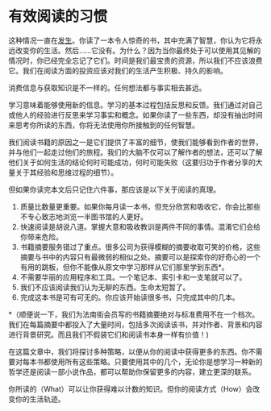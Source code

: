 有效阅读的习惯
===============

这种情况一直在[发生][1]。你读了一本令人惊奇的书，其中充满了智慧，你认为它将永远改变你的生活。然后......它没有。为什么？因为当你最终处于可以使用其见解的情况时，你已经完全忘记了它们。时间是我们最宝贵的资源，所以我们不应该浪费它。我们在阅读方面的投资应该对我们的生活产生积极、持久的影响。

消费信息与获取知识是不一样的。任何想法都与事实相去甚远。

学习意味着能够使用新的信息。学习的基本过程包括反思和反馈。我们通过对自己或他人的经验进行反思来学习事实和概念。如果你读了一些东西，却没有抽出时间来思考你所读的东西，你将无法使用你所接触到的任何智慧。

我们阅读书籍的原因之一是它们提供了丰富的细节，使我们能够看到作者的世界，并与他们一起走过他们的旅程。我们的大脑不仅可以了解作者的想法，还可以了解他们关于如何生活的结论何时可能成功，何时可能失败（这要归功于作者分享的大量关于其经验和思维过程的细节）。

但如果你读完本文后只记住六件事，那应该是以下关于阅读的真理。

1. 质量比数量更重要。如果你每月读一本书，但充分欣赏和吸收它，你会比那些不专心致志地浏览一半图书馆的人更好。
2. 快速阅读是胡说八道。掌握大意和吸收教训是两件不同的事情。混淆它们会给你带来危险。
3. 书籍摘要服务错过了重点。很多公司为获得模糊的摘要收取可笑的价格，这些摘要与书中的内容只有最微弱的相似之处。摘要可以是探索你的好奇心的一个有用的跳板，但你不能像从原文中学习那样从它们那里学到东西*。
4. 不需要华丽的应用程序和工具。一个笔记本、索引卡和一支笔就可以了。
5. 我们不应该阅读我们认为无聊的东西。生命太短暂了。
6. 完成这本书是可有可无的。你应该开始读很多书，只完成其中的几本。

*（顺便说一下，我们为法南街会员写的书籍摘要绝对与标准费用不在一个档次。我们在每篇摘要中都投入了大量时间，包括多次阅读该书，并对作者、背景和内容进行背景研究。而且我们不假装它们和阅读书本身一样有价值！)

在这篇文章中，我们将探讨多种策略，以便从你的阅读中获得更多的东西。你不需要对每本书都使用所有这些策略。只要使用其中的几个，无论你是想学习一种新的哲学还是阅读一部小说作品，都可以帮助你保留更多的内容，建立更深的联系。

你所读的（What）可以让你获得难以计数的知识。但你的阅读方式（How）会改变你的生活轨迹。




[1]: https://fs.blog/2021/08/remember-books/	"How to Remember What You Read"
